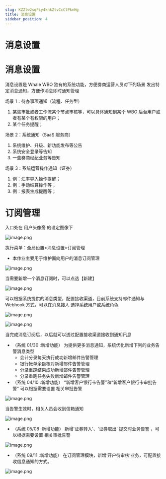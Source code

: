 ```yaml
---
slug: KZZlw2sqFiy4knkZtvCcClPknHg
title: 消息设置
sidebar_position: 4
---
```



# 消息设置


# 消息设置


消息设置是 Whale WBO 独有的系统功能，方便劵商运营人员对下列场景 发出特定消息通知，方便作消息即时通知管理


场景 1：待办事项通知（流程、任务型）

1. 某些审批或者工作流某个节点审核等，可以具体通知到某个 WBO 后台用户或者有某个有权限的用户；
2. 某个任务提醒；

场景 2：系统通知（SaaS 服务商）

1. 系统维护、升级、新功能发布等公告
2. 系统安全登录等告知
3. 一些劵商经纪业务等告知

场景 3：系统运营操作通知（证券）

1. 例：汇率导入操作提醒；
2. 例：手动结算操作等；
3. 例：报表生成提醒等；

# 订阅管理


入口处在 用户头像旁 的设定图像下


![image.png](/assets/8dcbfc3b6fda7c2cb107f9719094aed8.png)


执行菜单：全局设置>消息设置>订阅管理

- 本作业主要用于维护面向用户的消息订阅管理

![image.png](/assets/afb44bd395ec3b157b3137dbdf4fadaf.png)


当需要新增一个消息订阅时，可以点选【新建】


![image.png](/assets/075ad3dd3a54c77c6fc5b9f5cd8196fb.png)


可以根据系统提供的消息类型，配置接收渠道，目前系统支持邮件通知与 Webhook 方式，可以在消息接人 选择系统用户或系统角色


![image.png](/assets/b0660184b99fdea8d3f397bdfb699a84.png)


![image.png](/assets/3fb405d4588a608ae9477cc91caaa9be.png)


当完成消息订阅后，以后就可以透过配置接收渠道接收到通知讯息

- （系统 01/30 :新增功能） 为提供更多消息通知，系统优化新增下列的业务告警消息类型
    - 会计分录每天执行成功新增邮件告警管理
    - 银行帐单余额核对新增邮件告警管理
    - 分录重跑结果成功新增邮件告警管理
    - 分录重跑任务失败新增邮件告警管理
- （系统 04/10 :新增功能） “新增客户银行卡告警”和“新增客户银行卡审批告警”   可以根据需要设置 相关审批告警

![image.png](/assets/b80f867ab9edfb10fee95b736bbfa429.png)


当告警生效时，相关人员会收到信箱通知


![image.png](/assets/bc8b697f2424aeeb5885a4ba6a599b05.png)

- （系统 05/08 :新增功能）   新增'证券转入'、'证券取出' 提交时业务告警 ，可以根据需要设置 相关审批告警

![image.png](/assets/10af1c50eb4f3b8345bd531686c2734f.png)

- （系统 09/11 :新增功能）  在订阅管理模块，新增‘开户待审核’业务，可配置接收信息通知的方式。

![image.png](/assets/c0fe10dfb5fe54cf4a7abcd5e3d04eaf.png)

